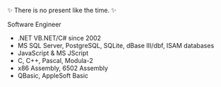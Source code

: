 ✨ There is no present like the time. ✨

Software Engineer
- .NET VB.NET/C# since 2002
- MS SQL Server, PostgreSQL, SQLite, dBase III/dbf, ISAM databases
- JavaScript &amp; MS JScript
- C, C++, Pascal, Modula-2
- x86 Assembly, 6502 Assembly
- QBasic, AppleSoft Basic


<!---
cecmls/cecmls is a ✨ special ✨ repository because its `README.md` (this file) appears on your GitHub profile.
You can click the Preview link to take a look at your changes.
--->
